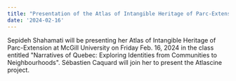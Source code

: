```yaml
---
title: "Presentation of the Atlas of Intangible Heritage of Parc-Extension at McGill"
date: '2024-02-16'
---
```





Sepideh Shahamati will be presenting her Atlas of Intangible Heritage of Parc-Extension at McGill University on Friday Feb. 16, 2024 in the class entitled "Narratives of Quebec: Exploring Identities from Communities to Neighbourhoods". Sébastien Caquard will join her to present the Atlascine project.
